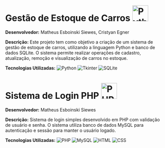 # Gestão de Estoque de Carros <img src="https://camo.githubusercontent.com/7654611cc0c150086ff9327653d5d31ba93e71411ca0d4b98b1e1918631d2b05/68747470733a2f2f63646e2e6a7364656c6976722e6e65742f67682f64657669636f6e732f64657669636f6e406c61746573742f69636f6e732f707974686f6e2f707974686f6e2d6f726967696e616c2e737667" alt="Python" width="50">


**Desenvolvedor:** Matheus Esboinski Siewes, Cristyan Egner<br>

**Descrição:** Este projeto tem como objetivo a criação de um sistema de gestão de estoque de carros, utilizando a linguagem Python e banco de dados SQLite. O sistema permite realizar operações de cadastro, atualização, remoção e visualização de carros no estoque.<br>

**Tecnologias Utilizadas:**
![Python](https://img.shields.io/badge/python-3.9-blue?logo=python&logoColor=white)
![Tkinter](https://img.shields.io/badge/Tkinter-5C7B1F?logo=tkinter&logoColor=white)
![SQLite](https://img.shields.io/badge/SQLite-003B57?logo=sqlite&logoColor=white)

# Sistema de Login PHP <img src="https://upload.wikimedia.org/wikipedia/commons/2/27/PHP-logo.svg" alt="PHP" width="50">












**Desenvolvedor:** Matheus Esboinski Siewes<br>

**Descrição:** Sistema de login simples desenvolvido em PHP com validação de usuário e senha. O sistema utiliza banco de dados MySQL para autenticação e sessão para manter o usuário logado.<br>

**Tecnologias Utilizadas:**
![PHP](https://img.shields.io/badge/PHP-8.0-blue?logo=php&logoColor=white)
![MySQL](https://img.shields.io/badge/MySQL-005C84?logo=mysql&logoColor=white)
![HTML](https://img.shields.io/badge/HTML-5E6C7C?logo=html5&logoColor=white)
![CSS](https://img.shields.io/badge/CSS-1572B6?logo=css3&logoColor=white)
